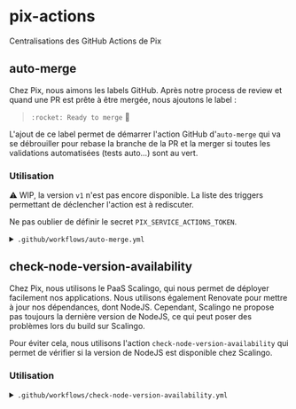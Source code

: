 # pix-actions
Centralisations des GitHub Actions de Pix

## auto-merge
Chez Pix, nous aimons les labels GitHub. Après notre process de review et quand une PR est prête à être mergée, nous ajoutons le label :

> `:rocket: Ready to merge` :rocket:

L'ajout de ce label permet de démarrer l'action GitHub d'`auto-merge` qui va se débrouiller pour rebase la branche de la PR et la merger si toutes les validations automatisées (tests auto...) sont au vert.

### Utilisation
:warning: WIP, la version `v1` n'est pas encore disponible.
La liste des triggers permettant de déclencher l'action est à rediscuter.

Ne pas oublier de définir le secret `PIX_SERVICE_ACTIONS_TOKEN`.

<details>
  <summary><code>.github/workflows/auto-merge.yml</code></summary>

```
name: automerge check

on:
  pull_request:
    types:
      - labeled
      - unlabeled
  check_suite:
    types:
      - completed
  status:
    types:
      - success

jobs:
  automerge:
    runs-on: ubuntu-latest
    steps:
      - uses: 1024pix/pix-actions/auto-merge@v0
        with:
          auto_merge_token: "${{ secrets.PIX_SERVICE_ACTIONS_TOKEN }}"

```
</details>

## check-node-version-availability

Chez Pix, nous utilisons le PaaS Scalingo, qui nous permet de déployer facilement nos applications.
Nous utilisons également Renovate pour mettre à jour nos dépendances, dont NodeJS.
Cependant, Scalingo ne propose pas toujours la dernière version de NodeJS,
ce qui peut poser des problèmes lors du build sur Scalingo.

Pour éviter cela, nous utilisons l'action `check-node-version-availability` qui permet de vérifier si la version
de NodeJS est disponible chez Scalingo.

### Utilisation

<details>
  <summary><code>.github/workflows/check-node-version-availability.yml</code></summary>

name: Check node version availability on Scalingo

on: [push]

jobs:
  check-node-compatibility:
    runs-on: ubuntu-latest
    steps:
      - name: Checkout Repository
        uses: actions/checkout@v4

      - uses: 1024pix/pix-actions/check-node-version-availability-on-scalingo@v0
```

